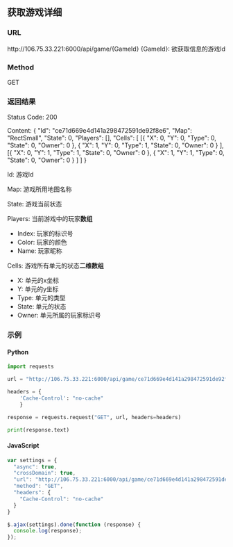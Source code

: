## 获取游戏详细

### URL
ht<span></span>tp://106.75.33.221:6000/api/game/{GameId}
{GameId}: 欲获取信息的游戏Id

### Method
GET

### 返回结果
Status Code: 200

Content:
{
	"Id": "ce71d669e4d141a298472591de92f8e6",
	"Map": "RectSmall",
	"State": 0,
	"Players": [],
	"Cells": [
		[{
				"X": 0,
				"Y": 0,
				"Type": 0,
				"State": 0,
				"Owner": 0
			},
			{
				"X": 1,
				"Y": 0,
				"Type": 1,
				"State": 0,
				"Owner": 0
			}
		],
		[{
				"X": 0,
				"Y": 1,
				"Type": 1,
				"State": 0,
				"Owner": 0
			},
			{
				"X": 1,
				"Y": 1,
				"Type": 0,
				"State": 0,
				"Owner": 0
			}
		]
	]
}

Id: 游戏Id

Map: 游戏所用地图名称

State: 游戏当前状态

Players: 当前游戏中的玩家**数组**
  - Index: 玩家的标识号
  - Color: 玩家的颜色
  - Name: 玩家昵称

Cells: 游戏所有单元的状态**二维数组**
  - X: 单元的x坐标
  - Y: 单元的y坐标
  - Type: 单元的类型
  - State: 单元的状态
  - Owner: 单元所属的玩家标识号

### 示例
#### Python
```python
import requests

url = "http://106.75.33.221:6000/api/game/ce71d669e4d141a298472591de92f8e6"

headers = {
    'Cache-Control': "no-cache"
    }

response = requests.request("GET", url, headers=headers)

print(response.text)
```

#### JavaScript
```javascript
var settings = {
  "async": true,
  "crossDomain": true,
  "url": "http://106.75.33.221:6000/api/game/ce71d669e4d141a298472591de92f8e6",
  "method": "GET",
  "headers": {
    "Cache-Control": "no-cache"
  }
}

$.ajax(settings).done(function (response) {
  console.log(response);
});
```